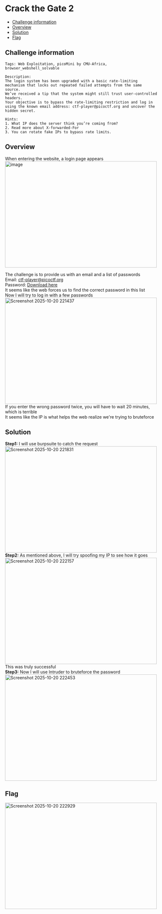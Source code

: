 # Crack the Gate 2
- [Challenge information](#challenge-information)
- [Overview](#overview)
- [Solution](#solution)
- [Flag](#flag)


## Challenge information
```text
Tags: Web Exploitation, picoMini by CMU-Africa, browser_webshell_solvable
  
Description:  
The login system has been upgraded with a basic rate-limiting mechanism that locks out repeated failed attempts from the same source.  
We’ve received a tip that the system might still trust user-controlled headers.  
Your objective is to bypass the rate-limiting restriction and log in using the known email address: ctf-player@picoctf.org and uncover the hidden secret.
  
Hints:  
1. What IP does the server think you’re coming from?  
2. Read more about X-forwarded-For
3. You can rotate fake IPs to bypass rate limits.  
```
## Overview
When entering the website, a login page appears  
<img width="500" height="350" alt="image" src="https://github.com/user-attachments/assets/4669b9a0-657d-4a6b-b9c8-3d43654a55b7" />  

The challenge is to provide us with an email and a list of passwords  
Email: ctf-player@picoctf.org  
Password: [Download here](https://challenge-files.picoctf.net/c_amiable_citadel/f7976d25bf2051cdee03f24a92791f4116c6eaf4ab5d7542462535051265613c/passwords.txt)  
It seems like the web forces us to find the correct password in this list  
Now I will try to log in with a few passwords  
<img width="500" height="350" alt="Screenshot 2025-10-20 221437" src="https://github.com/user-attachments/assets/336a8eff-041b-42f2-9802-4f057143d161" />  
If you enter the wrong password twice, you will have to wait 20 minutes, which is terrible  
It seems like the IP is what helps the web realize we're trying to bruteforce  

## Solution
**Step1:** I will use burpsuite to catch the request  
<img width="500" height="350" alt="Screenshot 2025-10-20 221831" src="https://github.com/user-attachments/assets/a64f87f8-c6f8-49a4-bfe1-d7efc9aeb1f2" />  
**Step2:** As mentioned above, I will try spoofing my IP to see how it goes  
<img width="500" height="350" alt="Screenshot 2025-10-20 222157" src="https://github.com/user-attachments/assets/6783bc61-5378-4dee-a3cc-db7ed3cf47cf" />  
This was truly successful  
**Step3:** Now I will use Intruder to bruteforce the password  
<img width="500" height="350" alt="Screenshot 2025-10-20 222453" src="https://github.com/user-attachments/assets/d1751e99-4922-4a02-b5a8-3cf5c1cea7d3" />  


## Flag  
<img width="500" height="350" alt="Screenshot 2025-10-20 222929" src="https://github.com/user-attachments/assets/10f85845-1d16-413d-9ba9-e1c9c7b19ce2" />



